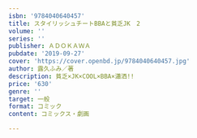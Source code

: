 ```yaml
---
isbn: '9784040640457'
title: スタイリッシュチートBBAと貧乏JK　2
volume: ''
series: ''
publisher: ＡＤＯＫＡＷＡ
pubdate: '2019-09-27'
cover: 'https://cover.openbd.jp/9784040640457.jpg'
author: 露久ふみ／著
description: 貧乏×JK×COOL×BBA×瀟洒!!
price: '630'
genre: ''
target: 一般
format: コミック
content: コミックス・劇画

---
```

